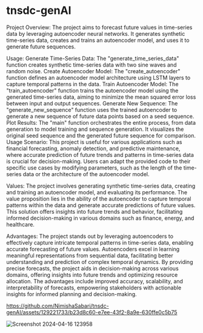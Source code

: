 # tnsdc-genAI

Project Overview: The project aims to forecast future values in time-series data by leveraging autoencoder neural networks. It generates synthetic time-series data, creates and trains an autoencoder model, and uses it to generate future sequences.

Usage: Generate Time-Series Data: The "generate_time_series_data" function creates synthetic time-series data with two sine waves and random noise. Create Autoencoder Model: The "create_autoencoder" function defines an autoencoder model architecture using LSTM layers to capture temporal patterns in the data. Train Autoencoder Model: The "train_autoencoder" function trains the autoencoder model using the generated time-series data, aiming to minimize the mean squared error loss between input and output sequences. Generate New Sequence: The "generate_new_sequence" function uses the trained autoencoder to generate a new sequence of future data points based on a seed sequence. Plot Results: The "main" function orchestrates the entire process, from data generation to model training and sequence generation. It visualizes the original seed sequence and the generated future sequence for comparison. Usage Scenario: This project is useful for various applications such as financial forecasting, anomaly detection, and predictive maintenance, where accurate prediction of future trends and patterns in time-series data is crucial for decision-making. Users can adapt the provided code to their specific use cases by modifying parameters, such as the length of the time-series data or the architecture of the autoencoder model.

Values: The project involves generating synthetic time-series data, creating and training an autoencoder model, and evaluating its performance. The value proposition lies in the ability of the autoencoder to capture temporal patterns within the data and generate accurate predictions of future values. This solution offers insights into future trends and behavior, facilitating informed decision-making in various domains such as finance, energy, and healthcare.

Advantages: The project stands out by leveraging autoencoders to effectively capture intricate temporal patterns in time-series data, enabling accurate forecasting of future values. Autoencoders excel in learning meaningful representations from sequential data, facilitating better understanding and prediction of complex temporal dynamics. By providing precise forecasts, the project aids in decision-making across various domains, offering insights into future trends and optimizing resource allocation. The advantages include improved accuracy, scalability, and interpretability of forecasts, empowering stakeholders with actionable insights for informed planning and decision-making.



https://github.com/NimishaSabari/tnsdc-genAI/assets/129221733/b23d8c60-e7ee-43f2-8a9e-630ffe0c5b75




![Screenshot 2024-04-16 123958](https://github.com/NimishaSabari/tnsdc-genAI/assets/129221733/3b888fca-8940-49e6-af69-be53ca8ef031)






